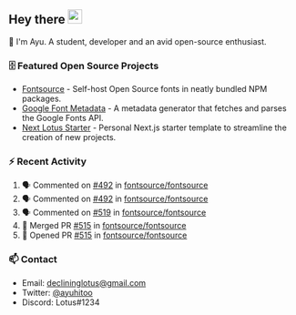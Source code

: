 ## Hey there <img src="https://media.giphy.com/media/hvRJCLFzcasrR4ia7z/giphy.gif" width="25" height="25">

📝 I'm Ayu. A student, developer and an avid open-source enthusiast.

### 🗄 Featured Open Source Projects

- [Fontsource](https://github.com/fontsource/fontsource) - Self-host Open Source fonts in neatly bundled NPM packages.
- [Google Font Metadata](https://github.com/fontsource/google-font-metadata) - A metadata generator that fetches and parses the Google Fonts API.
- [Next Lotus Starter](https://github.com/DecliningLotus/next-lotus-starter) - Personal Next.js starter template to streamline the creation of new projects.

### ⚡ Recent Activity

<!--START_SECTION:activity-->

1. 🗣 Commented on [#492](https://github.com/fontsource/fontsource/issues/492) in [fontsource/fontsource](https://github.com/fontsource/fontsource)
2. 🗣 Commented on [#492](https://github.com/fontsource/fontsource/issues/492) in [fontsource/fontsource](https://github.com/fontsource/fontsource)
3. 🗣 Commented on [#519](https://github.com/fontsource/fontsource/issues/519) in [fontsource/fontsource](https://github.com/fontsource/fontsource)
4. 🎉 Merged PR [#515](https://github.com/fontsource/fontsource/pull/515) in [fontsource/fontsource](https://github.com/fontsource/fontsource)
5. 💪 Opened PR [#515](https://github.com/fontsource/fontsource/pull/515) in [fontsource/fontsource](https://github.com/fontsource/fontsource)
<!--END_SECTION:activity-->

### 📫 Contact

- Email: declininglotus@gmail.com
- Twitter: [@ayuhitoo](https://twitter.com/ayuhitoo)
- Discord: Lotus#1234
